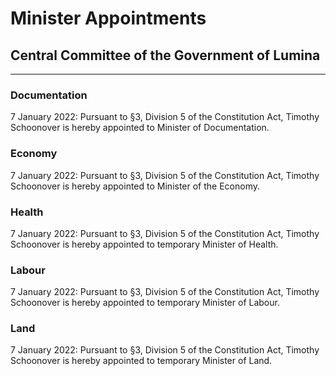 # Minister Appointments
## Central Committee of the Government of Lumina
<hr>

### Documentation
7 January 2022: Pursuant to §3, Division 5 of the Constitution Act, Timothy Schoonover is hereby appointed to Minister of Documentation.

### Economy
7 January 2022: Pursuant to §3, Division 5 of the Constitution Act, Timothy Schoonover is hereby appointed to Minister of the Economy.

### Health
7 January 2022: Pursuant to §3, Division 5 of the Constitution Act, Timothy Schoonover is hereby appointed to temporary Minister of Health.

### Labour
7 January 2022: Pursuant to §3, Division 5 of the Constitution Act, Timothy Schoonover is hereby appointed to temporary Minister of Labour.

### Land
7 January 2022: Pursuant to §3, Division 5 of the Constitution Act, Timothy Schoonover is hereby appointed to temporary Minister of Land.
